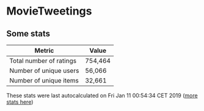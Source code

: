 # MovieTweetings
## Some stats

Metric | Value
--- | ---
Total number of ratings                 | 754,464
Number of unique users                  | 56,066
Number of unique items                  | 32,661
These stats were last autocalculated on Fri Jan 11 00:54:34 CET 2019  ([more stats here](./stats.md))

